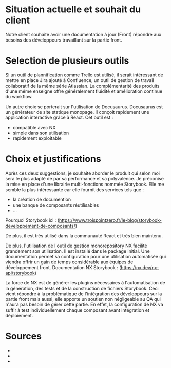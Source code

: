 # Situation actuelle et souhait du client

Notre client souhaite avoir une documentation à jour (Front) répondre aux besoins des développeurs travaillant sur la partie front.

# Selection de plusieurs outils

Si un outil de plannification comme Trello est utilisé, il serait intéressant de mettre en place Jira ajouté à Confluence, un outil de gestion de travail collaboratif de la même série Atlassian.
La complémentarité des produits d'une même enseigne offre généralement fluidité et amélioration continue du workflow.

Un autre choix se porterait sur l'utilisation de Docusaurus. 
Docusaurus est un générateur de site statique monopage. Il conçoit rapidement une application interactive grâce à React. Cet outil est :
- compatible avec NX
- simple dans son utilisation
- rapidement exploitable

 # Choix et justifications
Après ces deux suggestions, je souhaite aborder le produit qui selon moi sera le plus adapté de par sa performance et sa polyvalence.
Je préconise la mise en place d'une librairie multi-fonctions nommée Storybook. Elle me semble la plus intéressante car elle fournit des services tels que :
- la création de documention
- une banque de composants réutilisables
- ...
  
Pourquoi Storybook ici : (https://www.troispointzero.fr/le-blog/storybook-developpement-de-composants/)

De plus, il est très utilisé dans la communauté React et très bien maintenu.

De plus, l'utilisation de l'outil de gestion monorepository NX facilite grandement son utilisation.
Il est installé dans le package initial. Une documentation permet sa configuration pour une utilisation automatisée qui viendra offrir un gain de temps considérable aux équipes de développement front.
Documentation NX Storybook : (https://nx.dev/nx-api/storybook)

La force de NX est de générer les plugins nécessaires à l'automatisation de la génération, des tests et de la construction de fichiers Storybook.
Ceci vient répondre à la problématique de l'intégration des développeurs sur la partie front mais aussi, elle apporte un soutien non négligeable au QA qui n'aura pas besoin de gérer cette partie. 
En effet, la configuration de NX va suffir à test individuellement chaque composant avant intégration et déploiement.

# Sources
-
-
-
